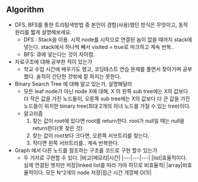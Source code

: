 ## Algorithm

-   DFS, BFS를 통한 트리탐색방법 중 본인이 경험(사용)했던 방식은 무엇이고, 동작원리를 짧게 설명해보세요.
    -   DFS : Stack을 이용. 시작 node를 시작으로 연결된 놈이 없을 때까지 stack에 넣는다. stack에서 하나씩 빼서 visited = true로 마크하고 계속 반복..
    -   BFS: 큐에 넣는다는 것이 차이점.
-   자료구조에 대해 공부한 적이 있는가
    -   학교 수업 시간에 배우기도 했고, 코딩테스트 연습 문제를 풀면서 찾아가며 공부했다. 솔직히 간단한 것밖에 잘 하지는 못한다.
-   Binary Search Tree 에 대해 알고 있는가, 설명해달라
    -   모든 leaf node가 아닌 node X에 대해, X 의 왼쪽 sub tree에는 X의 값보다 더 작은 값을 가진 노드들이, 오른쪽 sub tree에는 X의 값보다 더 큰 값을 가진 노드들이 위치한 binary tree(최대 2개의 자녀 노드를 가질 수 있는 tree)이다.
    -   알고리즘
        1. 찾는 값이 root에 있다면 root를 return한다. root가 null일 때는 null을 return한다(못 찾은 것)
        2. 찾는 값이 root보다 크다면, 오른쪽 서브트리를 찾는다.
        3. 작다면 왼쪽 서브트리를.. 계속 반복한다.
-   Graph 에서 다른 노드를 참조하는 구조를 코드로 구현 할수 있는가
    -   두 가지로 구현할 수 있다.
        |비고|메모리|시간|
        |---|---|---|
        |list|효율적이다. 실제 연결된 엣지만 저장|linked list를 따라 가야 하므로 비효율적|
        |array|비효율적이다. 모든 N^2개의 node 저장|접근 시간 개깡패 O(1)|
